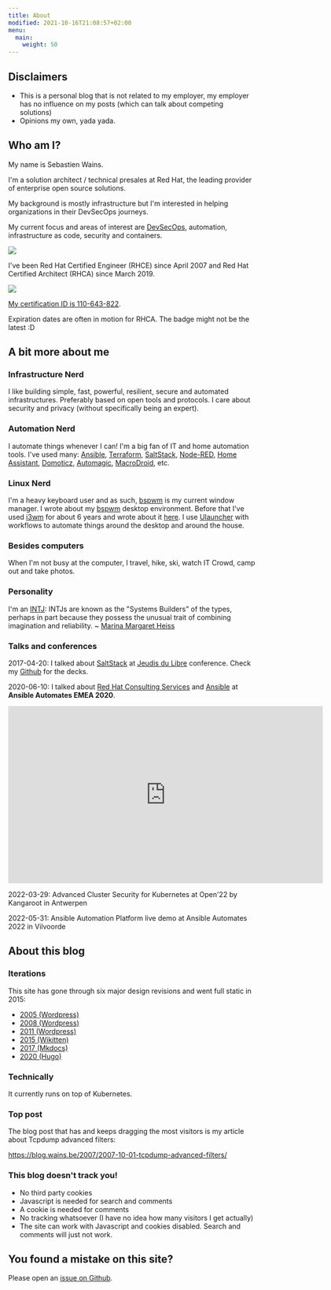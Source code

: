 ```yaml
---
title: About
modified: 2021-10-16T21:08:57+02:00
menu:
  main:
    weight: 50
---
```


## Disclaimers

- This is a personal blog that is not related to my employer, my employer has no influence on my posts (which can talk about competing solutions)
- Opinions my own, yada yada.

## Who am I?

My name is Sebastien Wains.

I'm a solution architect / technical presales at Red Hat, the leading provider of enterprise open source solutions.

My background is mostly infrastructure but I'm interested in helping organizations in their DevSecOps journeys.

My current focus and areas of interest are [DevSecOps](https://www.redhat.com/en/topics/devops/what-is-devsecops), automation, infrastructure as code, security and containers.

![](https://blog.wains.be/images/redhatibm.png)

I've been Red Hat Certified Engineer (RHCE) since April 2007 and Red Hat Certified Architect (RHCA) since March 2019.

![](https://blog.wains.be/images/rhca.png)

[My certification ID is 110-643-822](https://www.redhat.com/rhtapps/services/verify/?certId=110-643-822).

Expiration dates are often in motion for RHCA. The badge might not be the latest :D



## A bit more about me

### Infrastructure Nerd

I like building simple, fast, powerful, resilient, secure and automated infrastructures. Preferably based on open tools and protocols. I care about security and privacy (without specifically being an expert).

### Automation Nerd

I automate things whenever I can! I'm a big fan of IT and home automation tools. I've used many: [Ansible], [Terraform], [SaltStack], [Node-RED], [Home Assistant], [Domoticz], [Automagic], [MacroDroid], etc.

### Linux Nerd

I'm a heavy keyboard user and as such, [bspwm] is my current window manager. I  wrote about my [bspwm](https://blog.wains.be/2021/2021-10-10-my-desktop-environment/) desktop environment. Before that I've used [i3wm] for about 6 years and wrote about it [here](https://blog.wains.be/2019/2019-12-11-my-linux-desktop-environment/). I use [Ulauncher] with workflows to automate things around the desktop and around the house.

### Besides computers

When I'm not busy at the computer, I travel, hike, ski, watch IT Crowd, camp out and take photos.

### Personality

I'm an [INTJ]: INTJs are known as the "Systems Builders" of the types, perhaps in part because they possess the unusual trait of combining imagination and reliability. ~ [Marina Margaret Heiss](http://typelogic.com/intj.html)

### Talks and conferences

2017-04-20: I talked about [SaltStack] at [Jeudis du Libre] conference. Check my [Github] for the decks.

2020-06-10: I talked about [Red Hat Consulting Services] and [Ansible] at **Ansible Automates EMEA 2020**.

<iframe title="vimeo-player" src="https://player.vimeo.com/video/426485784" width="640" height="360" frameborder="0" allowfullscreen></iframe>

2022-03-29: Advanced Cluster Security for Kubernetes at Open'22 by Kangaroot in Antwerpen

2022-05-31: Ansible Automation Platform live demo at Ansible Automates 2022 in Vilvoorde

## About this blog

### Iterations

This site has gone through six major design revisions and went full static in 2015:

- [2005 (Wordpress)](https://blog.wains.be/images/nostalgy/2005.png)
- [2008 (Wordpress)](https://blog.wains.be/images/nostalgy/2008.png)
- [2011 (Wordpress)](https://blog.wains.be/images/nostalgy/2011.png)
- [2015 (Wikitten)](https://blog.wains.be/images/nostalgy/2015.png)
- [2017 (Mkdocs)](https://blog.wains.be/images/nostalgy/2017.png)
- [2020 (Hugo)](https://blog.wains.be/images/nostalgy/2020.png)

### Technically

It currently runs on top of Kubernetes.

### Top post

The blog post that has and keeps dragging the most visitors is my article about Tcpdump advanced filters:

https://blog.wains.be/2007/2007-10-01-tcpdump-advanced-filters/

### This blog doesn't track you!

- No third party cookies
- Javascript is needed for search and comments
- A cookie is needed for comments
- No tracking whatsoever (I have no idea how many visitors I get actually)
- The site can work with Javascript and cookies disabled. Search and comments will just not work.

## You found a mistake on this site?

Please open an [issue on Github](https://github.com/sebw/blog.wains.be/issues/new).


[Ansible]: https://www.ansible.com
[this]: https://github.com/sebw/blog.wains.be/search?utf8=%E2%9C%93&q=postfix
[up]: https://duckduckgo.com/?q=Sebastien+Wains
[wiki]: http://www.mkdocs.org/
[Mkdocs]: http://www.mkdocs.org/
[markdownx]: https://play.google.com/store/apps/details?id=com.ryeeeeee.markdownx
[macdown]: http://macdown.uranusjr.com/
[GitHub]: https://github.com/sebw/
[Alfred]: https://www.alfredapp.com/
[Albert]: https://albertlauncher.github.io/
[Automagic]: https://automagic4android.com/
[Rundeck]: http://www.rundeck.org
[Gitlab CE]: https://about.gitlab.com/downloads/
[Home Assistant]: https://www.home-assistant.io/
[iTop]: https://www.combodo.com/itop-193
[INTJ]: https://en.wikipedia.org/wiki/INTJ
[Graylog]: https://www.graylog.org/
[i3wm]: https://i3wm.org/
[Postman]: https://www.getpostman.com/
[tig]: http://jonas.nitro.dk/tig/
[Visual Studio Code]: https://code.visualstudio.com/
[Jeudis du Libre]: http://www.jeudisdulibre.be
[Ulauncher]: https://ulauncher.io/
[Isso]: https://posativ.org/isso/
[Node-RED]: https://nodered.org
[Red Hat Consulting Services]: https://www.redhat.com/en/services/consulting
[bspwm]: https://github.com/baskerville/bspwm
[Terraform]: https://www.terraform.io/
[Saltstack]: https://saltproject.io/
[Home Assistant]: https://www.home-assistant.io/
[Domoticz]: https://domoticz.com/
[MacroDroid]: https://www.macrodroid.com/